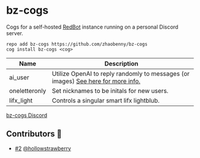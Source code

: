 # bz-cogs
Cogs for a self-hosted [RedBot](https://github.com/Cog-Creators/Red-DiscordBot) instance running on a personal Discord server.

```
repo add bz-cogs https://github.com/zhaobenny/bz-cogs
cog install bz-cogs <cog>
```

| Name | Description
| --- | --- |
ai_user | Utilize OpenAI to reply randomly to messages (or images) [See here for more info.](https://github.com/zhaobenny/bz-cogs/tree/main/ai_user)
oneletteronly | Set nicknames to be initals for new users.
lifx_light | Controls a singular smart lifx lightblub.


[bz-cogs Discord](https://discord.gg/GwT2yHPqzN)

## Contributors 🎉
- [#2](https://github.com/zhaobenny/bz-cogs/pull/2) [@hollowstrawberry](https://github.com/hollowstrawberry)